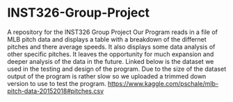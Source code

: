 # INST326-Group-Project
A repository for the INST326 Group Project
Our Program reads in a file of MLB pitch data and displays a table with a breakdown of the differnet pitches and there average speeds. It also displays some data analysis of other specific pitches. It leaves the opportunity for much expansion and deeper analysis of the data in the future. Linked below is the dataset we used in the testing and design of the program. Due to the size of the dataset output of the program is rather slow so we uploaded a trimmed down version to use to test the program.
https://www.kaggle.com/pschale/mlb-pitch-data-20152018#pitches.csv
